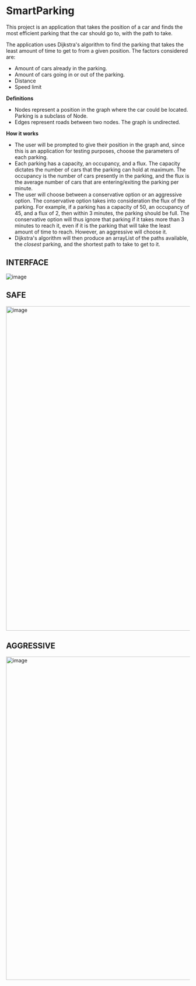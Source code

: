 # SmartParking

This project is an application that takes the position of a car and finds the most efficient parking that the car should go to, with the path to take.

The application uses Dijkstra's algorithm to find the parking that takes the least amount of time to get to from a given position. 
The factors considered are:
- Amount of cars already in the parking.
- Amount of cars going in or out of the parking.
- Distance
- Speed limit

**Definitions**

- Nodes represent a position in the graph where the car could be located. Parking is a subclass of Node.
- Edges represent roads between two nodes. The graph is undirected.

**How it works**

- The user will be prompted to give their position in the graph and, since this is an application for testing purposes, choose the parameters of each parking.
- Each parking has a capacity, an occupancy, and a flux. The capacity dictates the number of cars that the parking can hold at maximum. The occupancy is the number of cars presently in the parking, and the flux is the average number of cars that are entering/exiting the parking per minute.
- The user will choose between a conservative option or an aggressive option. The conservative option takes into consideration the flux of the parking. For example, if a parking has a capacity of 50, an occupancy of 45, and a flux of 2, then within 3 minutes, the parking should be full. The conservative option will thus ignore that parking if it takes more than 3 minutes to reach it, even if it is the parking that will take the least amount of time to reach. However, an aggressive will choose it.
- Dijkstra's algorithm will then produce an arrayList of the paths available, the *closest* parking, and the shortest path to take to get to it.

**INTERFACE**
--
![image](https://github.com/ayman-lahdili/SmartParking/assets/97915928/f06b9f7f-804d-433d-847a-dc381d3a7e9f)

**SAFE**
--
<img width="887" alt="image" src="https://github.com/ayman-lahdili/SmartParking/assets/97915928/e20eecb6-3f92-4e8f-92b3-7c3fd6599e30">

**AGGRESSIVE**
--
<img width="884" alt="image" src="https://github.com/ayman-lahdili/SmartParking/assets/97915928/b35ee8fa-b86c-42f5-ab81-adfeaeccb42d">


